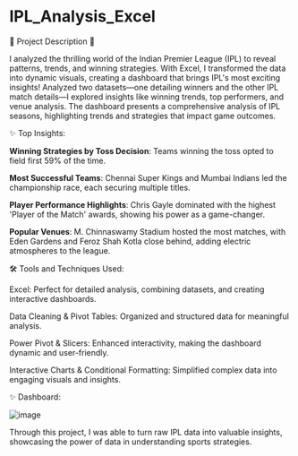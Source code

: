 # IPL_Analysis_Excel

🚀 Project Description 🏏

I analyzed the thrilling world of the Indian Premier League (IPL) to reveal patterns, trends, and winning strategies. With Excel, I transformed the data into dynamic visuals, creating a dashboard that brings IPL's most exciting insights!
Analyzed two datasets—one detailing winners and the other IPL match details—I explored insights like winning trends, top performers, and venue analysis. The dashboard presents a comprehensive analysis of IPL seasons, highlighting trends and strategies that impact game outcomes.

✨ Top Insights:

__Winning Strategies by Toss Decision__: Teams winning the toss opted to field first 59% of the time.


__Most Successful Teams__: Chennai Super Kings and Mumbai Indians led the championship race, each securing multiple titles.


__Player Performance Highlights__: Chris Gayle dominated with the highest 'Player of the Match' awards, showing his power as a game-changer.


__Popular Venues__: M. Chinnaswamy Stadium hosted the most matches, with Eden Gardens and Feroz Shah Kotla close behind, adding electric atmospheres to the league.

🛠 Tools and Techniques Used:

Excel: Perfect for detailed analysis, combining datasets, and creating interactive dashboards.

Data Cleaning & Pivot Tables: Organized and structured data for meaningful analysis.

Power Pivot & Slicers: Enhanced interactivity, making the dashboard dynamic and user-friendly.

Interactive Charts & Conditional Formatting: Simplified complex data into engaging visuals and insights.

✨ Dashboard:

![image](https://github.com/user-attachments/assets/69f86d27-d0e2-434b-8f34-16c9fe0404f6)

Through this project, I was able to turn raw IPL data into valuable insights, showcasing the power of data in understanding sports strategies. 
